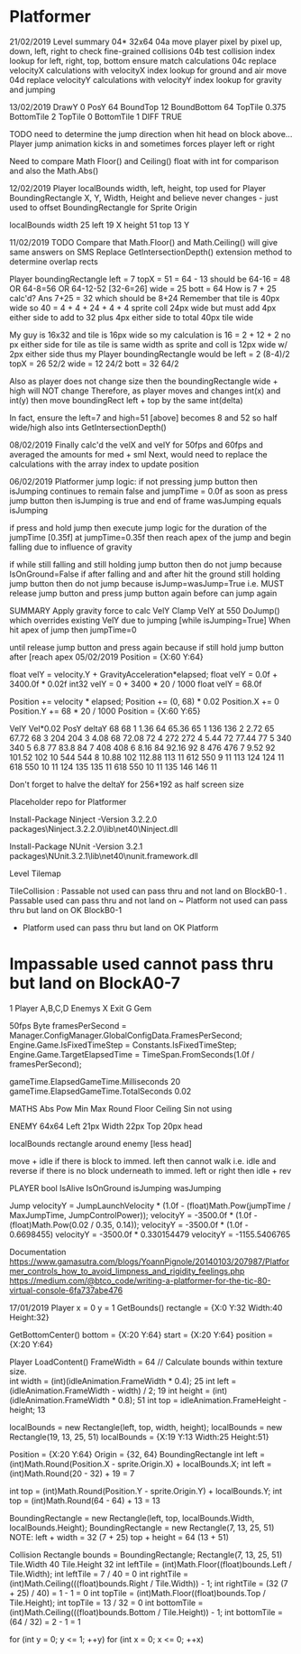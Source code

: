 # Platformer
21/02/2019
Level summary
04*	32x64
04a	move player pixel by pixel up, down, left, right to check fine-grained collisions
04b	test collision index lookup  for left, right, top, bottom ensure match calculations
04c	replace velocityX calculations with velocityX index lookup for ground and air move
04d replace velocityY calculations with velocityY index lookup for gravity and jumping

13/02/2019
DrawY	0
PosY	64
BoundTop	12
BoundBottom	64
TopTile	0.375
BottomTile	2
TopTile	0
BottomTile	1
DIFF	TRUE

TODO need to determine the jump direction when hit head on block above...
Player jump animation kicks in and sometimes forces player left or right

Need to compare Math Floor() and Ceiling() float with int for comparison
and also the Math.Abs()

12/02/2019
Player localBounds width, left, height, top used for Player BoundingRectangle X, Y, Width, Height
and believe never changes - just used to offset BoundingRectangle for Sprite Origin

localBounds
width	25
left	19	X
height	51
top		13	Y

11/02/2019
TODO
Compare that Math.Floor() and Math.Ceiling() will give same answers on SMS
Replace GetIntersectionDepth() extension method to determine overlap rects

Player boundingRectangle
left = 7
topX = 51 = 64 - 13		should be 64-16 = 48 OR 64-8=56 OR 64-12-52 [32-6=26]
wide = 25
bott = 64
How is 7 + 25 calc'd?
Ans 7+25 = 32 which should be 8+24
Remember that tile is 40px wide so
40 = 4 + 4 + 24 + 4 + 4		sprite coll 24px wide
but must add 4px either side to add to 32 plus 4px either side to total 40px tile wide

My guy is 16x32 and tile is 16px wide so my calculation is
16 = 2 + 12 + 2
no px either side for tile as tile is same width as sprite and coll is 12px wide w/ 2px either side
thus my Player boundingRectangle would be
left = 2	(8-4)/2
topX = 26	52/2
wide = 12	24/2
bott = 32	64/2

Also as player does not change size then the boundingRectangle wide + high will NOT change
Therefore, as player moves and changes int(x) and int(y) then move boundingRect left + top by the same int(delta)

In fact, ensure the left=7 and high=51 [above] becomes 8 and 52 so half wide/high also ints
GetIntersectionDepth()


08/02/2019
Finally calc'd the velX and velY for 50fps and 60fps and averaged the amounts for med + sml
Next, would need to replace the calculations with the array index to update position

06/02/2019
Platformer jump logic:
if not pressing jump button then isJumping continues to remain false and jumpTime = 0.0f
as soon as press jump button then isJumping is true and end of frame wasJumping equals isJumping

if press and hold jump then execute jump logic for the duration of the jumpTime [0.35f]
at jumpTime=0.35f then reach apex of the jump and begin falling due to influence of gravity

if while still falling and still holding jump button then do not jump because IsOnGround=False
if after falling and and after hit the ground still holding jump button then do not jump because isJump=wasJump=True
i.e. MUST release jump button and press jump button again before can jump again

SUMMARY
Apply gravity force to calc VelY
Clamp VelY at 550
DoJump() which overrides existing VelY due to jumping [while isJumping=True]
When hit apex of jump then jumpTime=0

until release jump button and press again because 
if still hold jump button after [reach apex 
05/02/2019
Position = {X:60 Y:64}

float velY = velocity.Y + GravityAcceleration*elapsed;
float velY = 0.0f + 3400.0f * 0.02f
int32 velY = 0 + 3400 * 20 / 1000
float velY = 68.0f

Position += velocity * elapsed;
Position += (0, 68) * 0.02
Position.X += 0
Position.Y += 68 * 20 / 1000
Position = {X:60 Y:65}
		
VelY		Vel*0.02	PosY		deltaY
68	68	1	1.36	64	65.36	65	1
136	136	2	2.72	65	67.72	68	3
204	204	3	4.08	68	72.08	72	4
272	272	4	5.44	72	77.44	77	5
340	340	5	6.8		77	83.8	84	7
408	408	6	8.16	84	92.16	92	8
476	476	7	9.52	92	101.52	102	10
544	544	8	10.88	102	112.88	113	11
612	550	9	11		113	124		124	11
618	550	10	11		124	135		135	11
618	550	10	11		135	146		146	11

Don't forget to halve the deltaY for 256*192 as half screen size
							

Placeholder repo for Platformer


Install-Package Ninject -Version 3.2.2.0
packages\Ninject.3.2.2.0\lib\net40\Ninject.dll

Install-Package NUnit -Version 3.2.1
packages\NUnit.3.2.1\lib\net40\nunit.framework.dll


Level
Tilemap

TileCollision
:	Passable		not used	can pass thru and not land on	BlockB0-1
.	Passable		used		can pass thru and not land on	<empty>
~	Platform		not used	can pass thru but land on OK	BlockB0-1
-	Platform		used		can pass thru but land on OK	Platform
#	Impassable		used		cannot pass thru but land on	BlockA0-7

1				Player
A,B,C,D			Enemys
X				Exit
G				Gem

50fps
Byte framesPerSecond = Manager.ConfigManager.GlobalConfigData.FramesPerSecond;
Engine.Game.IsFixedTimeStep = Constants.IsFixedTimeStep;
Engine.Game.TargetElapsedTime = TimeSpan.FromSeconds(1.0f / framesPerSecond);
			
gameTime.ElapsedGameTime.Milliseconds		20
gameTime.ElapsedGameTime.TotalSeconds		0.02


MATHS
Abs
Pow
Min
Max
Round
Floor
Ceiling
Sin			not using


ENEMY
64x64
Left	21px
Width	22px
Top		20px		head

localBounds			rectangle around enemy	[less head]

move + idle
if there is block to immed. left then cannot walk i.e. idle and reverse
if there is no block underneath to immed. left or right then idle + rev

PLAYER
bool
IsAlive
IsOnGround
isJumping
wasJumping


Jump
velocityY = JumpLaunchVelocity * (1.0f - (float)Math.Pow(jumpTime / MaxJumpTime, JumpControlPower));
velocityY = -3500.0f * (1.0f - (float)Math.Pow(0.02 / 0.35, 0.14));
velocityY = -3500.0f * (1.0f - 0.6698455)
velocityY = -3500.0f * 0.330154479
velocityY = -1155.5406765


Documentation
https://www.gamasutra.com/blogs/YoannPignole/20140103/207987/Platformer_controls_how_to_avoid_limpness_and_rigidity_feelings.php
https://medium.com/@btco_code/writing-a-platformer-for-the-tic-80-virtual-console-6fa737abe476


17/01/2019
Player
x = 0
y = 1
GetBounds()
rectangle = {X:0 Y:32 Width:40 Height:32}

GetBottomCenter()
bottom = {X:20 Y:64}
start    = {X:20 Y:64}
position = {X:20 Y:64}

Player
LoadContent()
FrameWidth = 64
// Calculate bounds within texture size.            
int width = (int)(idleAnimation.FrameWidth * 0.4);		25
int left = (idleAnimation.FrameWidth - width) / 2;		19
int height = (int)(idleAnimation.FrameWidth * 0.8);		51
int top = idleAnimation.FrameHeight - height;			13

localBounds = new Rectangle(left, top, width, height);
localBounds = new Rectangle(19, 13, 25, 51)
localBounds = {X:19 Y:13 Width:25 Height:51}

Position	= {X:20 Y:64}
Origin		= {32, 64}
BoundingRectangle
int left = (int)Math.Round(Position.X - sprite.Origin.X) + localBounds.X;
int left = (int)Math.Round(20 - 32) + 19
		 = 7

int top = (int)Math.Round(Position.Y - sprite.Origin.Y) + localBounds.Y;
int top = (int)Math.Round(64 - 64) + 13
		= 13

BoundingRectangle = new Rectangle(left, top, localBounds.Width, localBounds.Height);
BoundingRectangle = new Rectangle(7, 13, 25, 51)
NOTE:
left + width = 32	(7 + 25)
top + height = 64	(13 + 51)


Collision
Rectangle bounds = BoundingRectangle;
Rectangle(7, 13, 25, 51)
Tile.Width	40
Tile.Height	32
int leftTile = (int)Math.Floor((float)bounds.Left / Tile.Width);
int leftTile = 7 / 40							= 0
int rightTile = (int)Math.Ceiling(((float)bounds.Right / Tile.Width)) - 1;
int rightTile = (32 (7 + 25) / 40)	= 1 - 1  	= 0
int topTile = (int)Math.Floor((float)bounds.Top / Tile.Height);
int topTile = 13 / 32 							= 0
int bottomTile = (int)Math.Ceiling(((float)bounds.Bottom / Tile.Height)) - 1;
int bottomTile = (64 / 32) = 2 - 1				= 1

for (int y = 0; y <= 1; ++y)
	for (int x = 0; x <= 0; ++x)